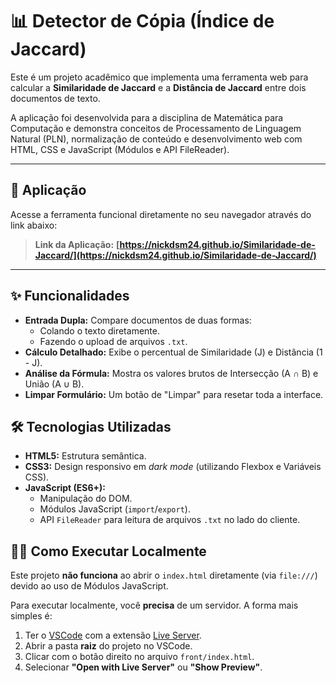 # 📊 Detector de Cópia (Índice de Jaccard)

Este é um projeto acadêmico que implementa uma ferramenta web para calcular a **Similaridade de Jaccard** e a **Distância de Jaccard** entre dois documentos de texto.

A aplicação foi desenvolvida para a disciplina de Matemática para Computação e demonstra conceitos de Processamento de Linguagem Natural (PLN), normalização de conteúdo e desenvolvimento web com HTML, CSS e JavaScript (Módulos e API FileReader).

---

## 🚀 Aplicação

Acesse a ferramenta funcional diretamente no seu navegador através do link abaixo:

> **Link da Aplicação:** **[https://nickdsm24.github.io/Similaridade-de-Jaccard/](https://nickdsm24.github.io/Similaridade-de-Jaccard/)**

---

## ✨ Funcionalidades

* **Entrada Dupla:** Compare documentos de duas formas:
    * Colando o texto diretamente.
    * Fazendo o upload de arquivos `.txt`.
* **Cálculo Detalhado:** Exibe o percentual de Similaridade (J) e Distância (1 - J).
* **Análise da Fórmula:** Mostra os valores brutos de Intersecção (A ∩ B) e União (A ∪ B).
* **Limpar Formulário:** Um botão de "Limpar" para resetar toda a interface.

## 🛠️ Tecnologias Utilizadas

* **HTML5:** Estrutura semântica.
* **CSS3:** Design responsivo em *dark mode* (utilizando Flexbox e Variáveis CSS).
* **JavaScript (ES6+):**
    * Manipulação do DOM.
    * Módulos JavaScript (`import`/`export`).
    * API `FileReader` para leitura de arquivos `.txt` no lado do cliente.

## 🏃‍♂️ Como Executar Localmente

Este projeto **não funciona** ao abrir o `index.html` diretamente (via `file:///`) devido ao uso de Módulos JavaScript.

Para executar localmente, você **precisa** de um servidor. A forma mais simples é:

1.  Ter o [VSCode](https://code.visualstudio.com/) com a extensão [Live Server](https://marketplace.visualstudio.com/items?itemName=ritwickdey.LiveServer).
2.  Abrir a pasta **raiz** do projeto no VSCode.
3.  Clicar com o botão direito no arquivo `front/index.html`.
4.  Selecionar **"Open with Live Server"** ou **"Show Preview"**.
